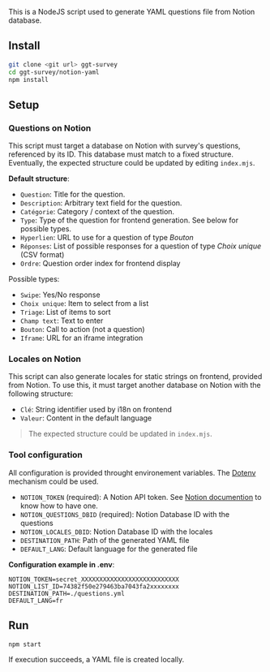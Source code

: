This is a NodeJS script used to generate YAML questions file from Notion database.

## Install

```bash
git clone <git url> ggt-survey
cd ggt-survey/notion-yaml
npm install
```

## Setup

### Questions on Notion

This script must target a database on Notion with survey's questions, referenced by its ID.
This database must match to a fixed structure. Eventually, the expected structure could be updated by editing `index.mjs`.

**Default structure**:

- `Question`: Title for the question.
- `Description`: Arbitrary text field for the question.
- `Catégorie`: Category / context of the question.
- `Type`: Type of the question for frontend generation. See below for possible types.
- `Hyperlien`: URL to use for a question of type _Bouton_
- `Réponses`: List of possible responses for a question of type _Choix unique_ (CSV format)
- `Ordre`: Question order index for frontend display

Possible types:

- `Swipe`: Yes/No response
- `Choix unique`: Item to select from a list
- `Triage`: List of items to sort
- `Champ text`: Text to enter
- `Bouton`: Call to action (not a question)
- `Iframe`: URL for an iframe integration

### Locales on Notion

This script can also generate locales for static strings on frontend, provided from Notion.
To use this, it must target another database on Notion with the following structure:

- `Clé`: String identifier used by i18n on frontend
- `Valeur`: Content in the default language

> The expected structure could be updated in `index.mjs`.

### Tool configuration

All configuration is provided throught environement variables.
The [Dotenv](https://www.dotenv.org/) mechanism could be used.

- `NOTION_TOKEN` (required): A Notion API token. See [Notion documention](https://developers.notion.com/docs/getting-started) to know how to have one.
- `NOTION_QUESTIONS_DBID` (required): Notion Database ID with the questions
- `NOTION_LOCALES_DBID`: Notion Database ID with the locales
- `DESTINATION_PATH`: Path of the generated YAML file
- `DEFAULT_LANG`: Default language for the generated file

**Configuration example in .env**:

```.env
NOTION_TOKEN=secret_XXXXXXXXXXXXXXXXXXXXXXXXXXX
NOTION_LIST_ID=74382f50e279463ba7043fa2xxxxxxxx
DESTINATION_PATH=./questions.yml
DEFAULT_LANG=fr
```

## Run

```bash
npm start
```

If execution succeeds, a YAML file is created locally.
